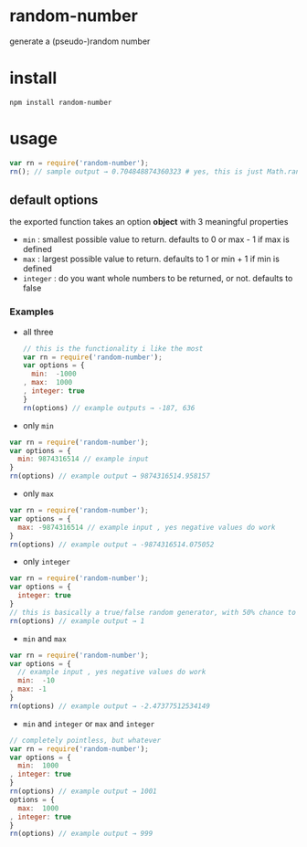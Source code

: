 # random-number
generate a (pseudo-)random number

# install
`npm install random-number`

# usage
``` javascript
var rn = require('random-number');
rn(); // sample output → 0.704848874360323 # yes, this is just Math.random(), but it has some options
```
## default options
the exported function takes an option **object** with 3 meaningful properties
- `min` : smallest possible value to return. defaults to 0 or max - 1 if max is defined
- `max` : largest possible value to return. defaults to 1 or min + 1 if min is defined
- `integer` : do you want whole numbers to be returned, or not. defaults to false

### Examples
- all three
  ``` javascript
  // this is the functionality i like the most
  var rn = require('random-number');
  var options = {
    min:  -1000
  , max:  1000
  , integer: true
  }
  rn(options) // example outputs → -187, 636
  ```
- only `min`
``` javascript
var rn = require('random-number');
var options = {
  min: 9874316514 // example input
}
rn(options) // example output → 9874316514.958157
```
- only `max`
``` javascript
var rn = require('random-number');
var options = {
  max: -9874316514 // example input , yes negative values do work
}
rn(options) // example output → -9874316514.075052
```
- only `integer`
``` javascript
var rn = require('random-number');
var options = {
  integer: true
}
// this is basically a true/false random generator, with 50% chance to return true
rn(options) // example output → 1
```
- `min` and `max`
``` javascript
var rn = require('random-number');
var options = {
  // example input , yes negative values do work
  min:  -10
, max: -1
}
rn(options) // example output → -2.47377512534149
```
- `min` and `integer` or `max` and `integer`
``` javascript
// completely pointless, but whatever
var rn = require('random-number');
var options = {
  min:  1000
, integer: true
}
rn(options) // example output → 1001
options = {
  max:  1000
, integer: true
}
rn(options) // example output → 999
```



